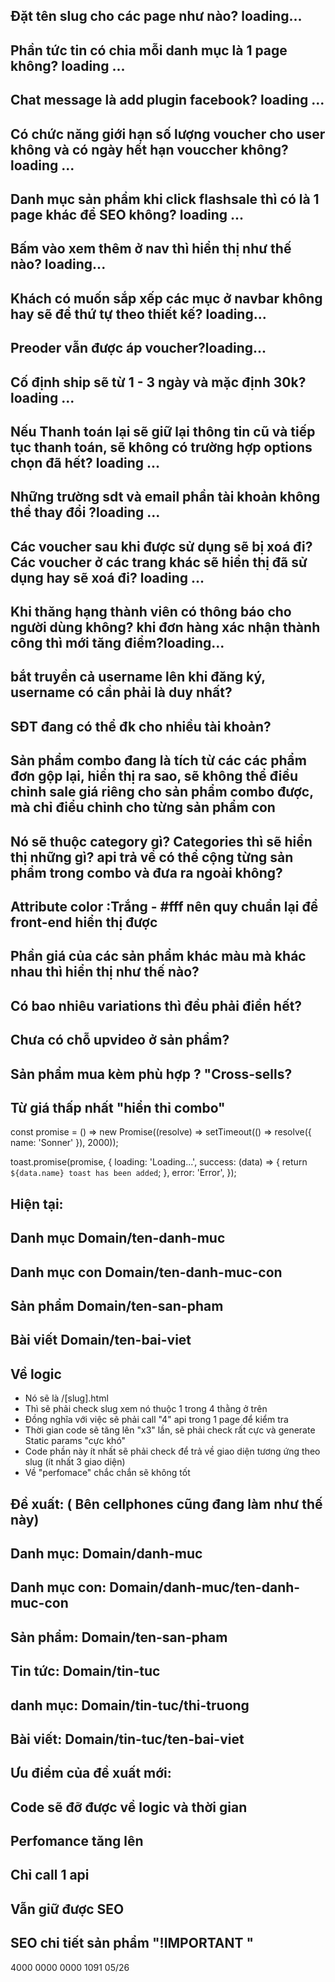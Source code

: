   ## Đặt tên slug cho các page như nào? loading...
  ## Phần tức tin có chia mỗi danh mục là 1 page không? loading ...
  ## Chat message là add plugin facebook? loading ...
  ## Có chức năng giới hạn số lượng voucher cho user không và có ngày hết hạn vouccher không? loading ...
  ## Danh mục sản phẩm khi click flashsale thì có là 1 page khác để SEO không? loading ...
  ## Bấm vào xem thêm ở nav thì hiển thị như thế nào? loading...
  ## Khách có muốn sắp xếp các mục ở navbar không hay sẽ để thứ tự theo thiết kế? loading...
  ## Preoder vẫn được áp voucher?loading...
  ## Cố định ship sẽ từ 1 - 3 ngày và mặc định 30k? loading ...
  ## Nếu Thanh toán lại sẽ giữ lại thông tin cũ và tiếp tục thanh toán, sẽ không có trường hợp options chọn đã hết? loading ...
  ## Những trường sdt và email phần tài khoản không thể thay đổi ?loading ... 
  ## Các voucher sau khi được sử dụng sẽ bị xoá đi? Các voucher ở các trang khác sẽ hiển thị đã sử dụng hay sẽ xoá đi? loading ...
  ## Khi thăng hạng thành viên có thông báo cho người dùng không? khi đơn hàng xác nhận thành công thì mới tăng điểm?loading...


## bắt truyền cả username lên khi đăng ký, username có cần phải là duy nhất?
## SĐT đang có thể đk cho nhiều tài khoản?
## Sản phẩm combo đang là tích từ các các phẩm đơn gộp lại, hiển thị ra sao, sẽ không thể điều chỉnh sale giá riêng cho sản phẩm combo được, mà chỉ điểu chỉnh cho từng sản phẩm con
## Nó sẽ thuộc category gì? Categories thì sẽ hiển thị những gì? api trả về có thể cộng từng sản phẩm trong combo và đưa ra ngoài không?
## Attribute color :Trắng - #fff nên quy chuẩn lại để front-end hiển thị được
## Phần giá của các sản phẩm khác màu mà khác nhau thì hiển thị như thế nào?
## Có bao nhiêu variations thì đều phải điền hết?
## Chưa có chỗ upvideo ở sản phẩm?
## Sản phẩm mua kèm phù hợp ? "Cross-sells?
## Từ giá thấp nhất "hiển thỉ combo"


const promise = () => new Promise((resolve) => setTimeout(() => resolve({ name: 'Sonner' }), 2000));

toast.promise(promise, {
  loading: 'Loading...',
  success: (data) => {
    return `${data.name} toast has been added`;
  },
  error: 'Error',
});




## Hiện tại:
## Danh mục	Domain/ten-danh-muc 
## Danh mục con 	Domain/ten-danh-muc-con 
## Sản phẩm 	Domain/ten-san-pham 
## Bài viết 	Domain/ten-bai-viet 


## Về logic
- Nó sẽ là /[slug].html
- Thì sẽ phải check slug xem nó thuộc 1 trong 4 thằng ở trên
- Đồng nghĩa với việc sẽ phải call "4" api trong 1 page để kiểm tra
- Thời gian code sẽ tăng lên "x3" lần, sẽ phải check rất cực và generate Static params "cực khó"
- Code phần này ít nhất sẽ phải check để trả về giao diện tương ứng theo slug (ít nhất 3 giao diện)
- Về "perfomace" chắc chắn sẽ không tốt


## Đề xuất: ( Bên cellphones cũng đang làm như thế này)
## Danh mục:	Domain/danh-muc 
## Danh mục con: 	Domain/danh-muc/ten-danh-muc-con 
## Sản phẩm: 	Domain/ten-san-pham
## Tin tức:	Domain/tin-tuc
## danh mục:	Domain/tin-tuc/thi-truong
## Bài viết: 	Domain/tin-tuc/ten-bai-viet

## Ưu điểm của đề xuất mới:
## Code sẽ đỡ được về logic và thời gian
## Perfomance tăng lên
## Chỉ call 1 api
## Vẫn giữ được SEO
## SEO chi tiết sản phẩm "!IMPORTANT "


4000 0000 0000 1091
05/26